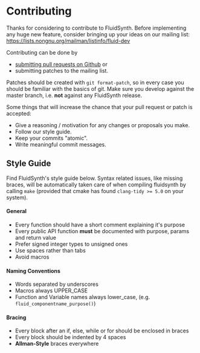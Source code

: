 # Contributing

Thanks for considering to contribute to FluidSynth. Before implementing
any huge new feature, consider bringing up your ideas on our mailing list:
https://lists.nongnu.org/mailman/listinfo/fluid-dev

Contributing can be done by
* [submitting pull requests on Github](
https://help.github.com/articles/proposing-changes-to-your-work-with-pull-requests/) or
* submitting patches to the mailing list.

Patches should be created with `git format-patch`, so in every case you should be familiar with the basics of git. Make sure you develop against the master branch, i.e. **not** against any FluidSynth release.

Some things that will increase the chance that your pull request or patch is accepted:

* Give a reasoning / motivation for any changes or proposals you make.
* Follow our style guide.
* Keep your commits "atomic".
* Write meaningful commit messages.

## Style Guide

Find FluidSynth's style guide below. Syntax related issues, like missing braces, will be automatically taken care of when compiling fluidsynth by calling `make` (provided that cmake has found `clang-tidy >= 5.0` on your system).

#### General
* Every function should have a short comment explaining it's purpose
* Every public API function **must** be documented with purpose, params and return value
* Prefer signed integer types to unsigned ones
* Use spaces rather than tabs
* Avoid macros

#### Naming Conventions
* Words separated by underscores
* Macros always UPPER_CASE
* Function and Variable names always lower_case,  (e.g. `fluid_componentname_purpose()`)

#### Bracing
* Every block after an if, else, while or for should be enclosed in braces
* Every block should be indented by 4 spaces
* **Allman-Style** braces everywhere

